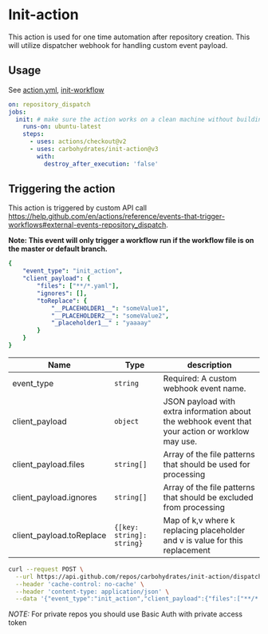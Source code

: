 # Init-action

This action is used for one time automation after repository creation.
This will utilize dispatcher webhook for handling custom event payload.

## Usage

See [action.yml](action.yml), [init-workflow](.github/workflows/init-workflow.yaml)

```yaml
on: repository_dispatch
jobs:
  init: # make sure the action works on a clean machine without building
    runs-on: ubuntu-latest
    steps:
      - uses: actions/checkout@v2
      - uses: carbohydrates/init-action@v3
        with:
          destroy_after_execution: 'false'
```

## Triggering the action
This action is triggered by custom API call https://help.github.com/en/actions/reference/events-that-trigger-workflows#external-events-repository_dispatch.

__Note: This event will only trigger a workflow run if the workflow file is on the master or default branch.__

```yaml
{
    "event_type": "init_action", 
    "client_payload": {
        "files": ["**/*.yaml"],
        "ignores": [],
        "toReplace": {
            "__PLACEHOLDER1__": "someValue1",
            "__PLACEHOLDER2__": "someValue2",
            "_placeholder1__" : "yaaaay"
        }
    }
}
```

| Name                     | Type                    | description                                                                                      |
|--------------------------|-------------------------|--------------------------------------------------------------------------------------------------|
| event_type               | `string`                  | Required: A custom webhook event name.                                                           |
| client_payload           | `object`                  | JSON payload with extra information about the webhook event that your action or worklow may use. |
| client_payload.files     | `string[]`                | Array of the file patterns that should be used for processing                                    |
| client_payload.ignores   | `string[]`                | Array of the file patterns that should be excluded from processing                               |
| client_payload.toReplace | `{[key: string]: string}` | Map of k,v where k replacing placeholder and v is value for this replacement  


```bash
curl --request POST \
  --url https://api.github.com/repos/carbohydrates/init-action/dispatches \
  --header 'cache-control: no-cache' \
  --header 'content-type: application/json' \
  --data '{"event_type":"init_action","client_payload":{"files":["**/*.yaml"],"ignores":[],"toReplace":{"__PLACEHOLDER1__":"someValue1","__PLACEHOLDER2__":"someValue2","_placeholder1__":"yaaaay"}}}'
```

*NOTE:* For private repos you should use Basic Auth with private access token
